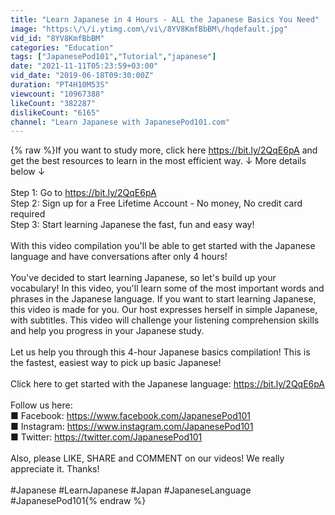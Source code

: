 ```yaml
---
title: "Learn Japanese in 4 Hours - ALL the Japanese Basics You Need"
image: "https:\/\/i.ytimg.com\/vi\/8YV8KmfBbBM\/hqdefault.jpg"
vid_id: "8YV8KmfBbBM"
categories: "Education"
tags: ["JapanesePod101","Tutorial","japanese"]
date: "2021-11-11T05:23:59+03:00"
vid_date: "2019-06-18T09:30:00Z"
duration: "PT4H10M53S"
viewcount: "10967388"
likeCount: "382287"
dislikeCount: "6165"
channel: "Learn Japanese with JapanesePod101.com"
---
```

{% raw %}If you want to study more, click here <a rel="nofollow" target="blank" href="https://bit.ly/2QqE6pA">https://bit.ly/2QqE6pA</a> and get the best resources to learn in the most efficient way. ↓ More details below ↓<br /><br />Step 1: Go to <a rel="nofollow" target="blank" href="https://bit.ly/2QqE6pA">https://bit.ly/2QqE6pA</a><br />Step 2: Sign up for a Free Lifetime Account - No money, No credit card required <br />Step 3: Start learning Japanese the fast, fun and easy way! <br /><br />With this video compilation you'll be able to get started with the Japanese language and have conversations after only 4 hours! <br /><br />You've decided to start learning Japanese, so let's build up your vocabulary! In this video, you'll learn some of the most important words and phrases in the Japanese language. If you want to start learning Japanese, this video is made for you. Our host expresses herself in simple Japanese, with subtitles. This video will challenge your listening comprehension skills and help you progress in your Japanese study.<br /><br />Let us help you through this 4-hour Japanese basics compilation! This is the fastest, easiest way to pick up basic Japanese!<br /><br />Click here to get started with the Japanese language: <a rel="nofollow" target="blank" href="https://bit.ly/2QqE6pA">https://bit.ly/2QqE6pA</a><br /><br />Follow us here:<br />■ Facebook: <a rel="nofollow" target="blank" href="https://www.facebook.com/JapanesePod101">https://www.facebook.com/JapanesePod101</a><br />■ Instagram: <a rel="nofollow" target="blank" href="https://www.instagram.com/JapanesePod101">https://www.instagram.com/JapanesePod101</a><br />■ Twitter: <a rel="nofollow" target="blank" href="https://twitter.com/JapanesePod101">https://twitter.com/JapanesePod101</a><br /><br />Also, please LIKE, SHARE and COMMENT on our videos! We really appreciate it. Thanks!<br /><br />#Japanese #LearnJapanese #Japan #JapaneseLanguage #JapanesePod101{% endraw %}
